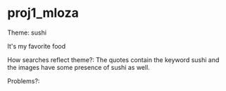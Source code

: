 # proj1_mloza

Theme: sushi

It's my favorite food

How searches reflect theme?:
The quotes contain the keyword sushi and the images have some presence of sushi as well.

Problems?:
